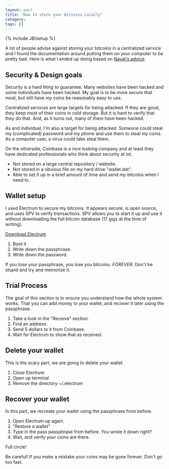 ```yaml
---
layout: post
title: "How to store your Bitcoins Locally"
category:
tags: []
---
```

{% include JB/setup %}

A lot of people advise against storing your bitcoins in a centralized service and I found the documentation around putting them on your computer to be pretty bad. Here is what I ended up doing based on [Naval's advice](https://twitter.com/naval).

## Security & Design goals

Security is a hard thing to guarantee. Many websites have been hacked and some individuals have been hacked. My goal is to be more secure that most, but still have my coins be reasonably easy to use.

Centralized services are large targets for being attacked. If they are good, they keep most of their coins in cold storage. But it is hard to verify that they do that. And, as it turns out, many of them have been hacked.

As and individual, I'm also a target for being attacked. Someone could steal my (complicated) password and my phone and use them to steal my coins. As a computer user, a virus could take steal them.

On the otherside, Coinbase is a nice looking company and at least they have dedicated professionals who think about security at lot.

- Not stored on a large central repository / website.
- Not stored in a obvious file on my hard drive "wallet.dat".
- Able to set it up in a brief amount of time and send my bitcoins when I need to.

## Wallet setup

I used Electrum to secure my bitcoins. It appears secure, is open source, and uses SPV to verify transactions. SPV allows you to start it up and use it without downloading the full bitcoin database (17 gigs at the time of writing).

[Download Electrum](https://electrum.org/download.html)

1. Boot it
2. Write down the passphrase.
3. Write down the password.

If you lose your passphrase, you lose you bitcoins. *FOREVER*. Don't be stupid and try and memorize it.

## Trial Process

The goal of this section is to ensure you understand how the whole system works. That you can add money to your wallet, and recover it later using the passphrase.

1. Take a look in the "Receive" section.
2. Find an address.
3. Send 5 dollars to it from Coinbase.
4. Wait for Electrum to show that as received.

## Delete your wallet

This is the scary part, we are going to delete your wallet.

1. Close Electrum
2. Open up terminal
3. Remove the directory ~/.electrum

## Recover your wallet

In this part, we recreate your wallet using the passphrase from before.

1. Open Electrum up again.
2. "Restore a wallet"
3. Type in the pass passphrase from before. You wrote it down right?
4. Wait, and verify your coins are there.

Full circle!

Be careful! If you make a mistake your coins may be gone forever. Don't go too fast.

